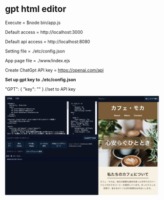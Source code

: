 # gpt html editor

Execute = $node bin/app.js

Default access = http://localhost:3000

Default api access = http://localhost:8080

Setting file = ./etc/config.json

App page file = ./www/index.ejs

Create ChatGpt API key = https://openai.com/api

**Set up gpt key to ./etc/config.json**

"GPT": { "key": "" }    //set to API key



![イメージ画像](img/example.jpg)

